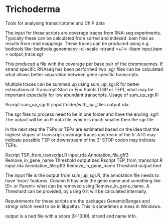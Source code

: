 # Trichoderma
Tools for analysing transcriptome and ChIP data

The input for these scripts are coverage traces from RNA-seq experiments. Typically these can be calculated from sorted and indexed .bam files as results from read mappings. These traces can be produced using e.g. bedtools like:
bedtools genomecov -d -scale <normalization scale> -strand <+/->  -ibam input.bam  > output_trace.sgr

This produced a file with the coverage per base pair of the chromosomes. If strand specific RNAseq has been performed two .sgr files can be calculated what allows better separation between gene specific transcripts.

Multiple traces can be summed up using sum_up_sgr.R for better estimations of Transcript Start or End Points (TSP or TEP), what may be important especially for low abundant transcripts.
Usage of sum_up_sgr.R:

Rscript sum_up_sgr.R /input/folder/with_sgr_files output.rda

The sgr files to process need to be in one folder and have the ending .sgr!
The output will be an R-data file, which is much smaller then the sgr file.

In the next step the TSPs or TEPs are estimated based on the idea that the highest slopes of transcript coverage traces upstream of the 5' ATG may indicate possible TSP or downstream of the 3' STOP codon may indicate TEPs.

Rscript TSP_from_transcript.R input.rda Annotation_file.gff3 Remove_in_gene_name Threshold output.bed
Rscript TEP_from_transcript.R input.rda Annotation_file.gff3 Remove_in_gene_name Threshold output.bed

The input file is the output from sum_up_sgr.R, the annotation file needs to have 'exon' features. Column 9 has only the gene name and something like ID= or Parent= what can be removed using Remove_in_gene_name.
A Threshold can be provided, by using 0 it will be calculated internally.

Requirements for these scripts are the packages GenomicRanges and stringr which need to be in libpath(). This is sometimes a mess in Windows.

output is a bed file with a score (0-1000), strand and name info.

